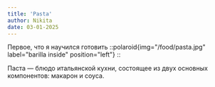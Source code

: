 ```yaml
---
title: 'Pasta'
author: Nikita
date: 03-01-2025
---
```


Первое, что я научился готовить
::polaroid{img="/food/pasta.jpg" label="barilla inside" position="left"}
::
<!--more-->
Паста — блюдо итальянской кухни, состоящее из двух основных компонентов: макарон и соуса.
